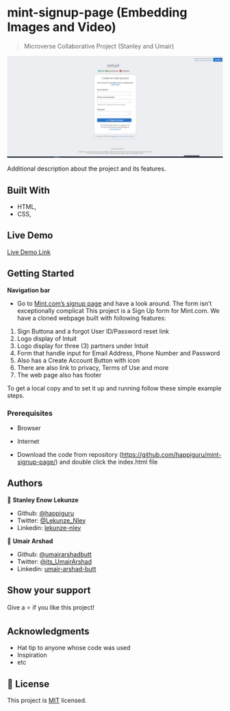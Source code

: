 
# mint-signup-page (Embedding Images and Video)

> Microverse Collaborative Project (Stanley and Umair)

![screenshot](img/signup.PNG)

Additional description about the project and its features.

## Built With

- HTML,
- CSS,

## Live Demo

[Live Demo Link](https://github.com/happiguru/mint-signup-page/)
<!-- [Live Demo Link - Umair](https://umairarshadbutt.github.io/Youtube_Home_Page/) -->


## Getting Started

**Navigation bar**
- Go to [Mint.com’s signup page](https://mint.intuit.com/login.event?task=S) and have a look around. The form isn’t exceptionally complicat
This project is a Sign Up form for Mint.com.
We have a cloned webpage built with following features:

1. Sign Buttona and a forgot User ID/Password reset link
2. Logo display of Intuit
3. Logo display for three (3) partners under Intuit
4. Form that handle input for Email Address, Phone Number and Password
5. Also has a Create Account Button with icon
6. There are also link to privacy, Terms of Use and more
7. The web page also has footer


To get a local copy  and to set it up and running follow these simple example steps.

### Prerequisites

- Browser
- Internet

- Download the code from repository (https://github.com/happiguru/mint-signup-page/) and double click the index.html file


## Authors

👤 **Stanley Enow Lekunze**

- Github: [@happiguru](https://github.com/happiguru)
- Twitter: [@Lekunze_Nley](https://twitter.com/Lekunze_Nley)
- Linkedin: [lekunze-nley](https://www.linkedin.com/in/lekunze-nley/)

👤 **Umair Arshad**

- Github: [@umairarshadbutt](https://github.com/umairarshadbutt)
- Twitter: [@its_UmairArshad](https://twitter.com/its_UmairArshad)
- Linkedin: [umair-arshad-butt](https://www.linkedin.com/in/umair-arshad-butt/)



## Show your support

Give a ⭐️ if you like this project!

## Acknowledgments

- Hat tip to anyone whose code was used
- Inspiration
- etc

## 📝 License

This project is [MIT](LICENSE) licensed.